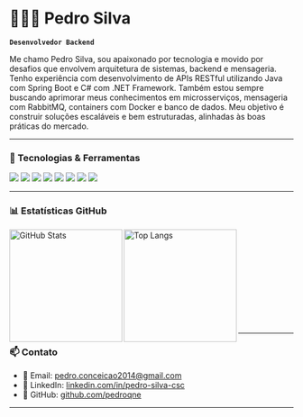 # 👨🏻‍💻 Pedro Silva

**`Desenvolvedor Backend `**

Me chamo Pedro Silva, sou apaixonado por tecnologia e movido por desafios que envolvem arquitetura de sistemas, backend e mensageria. Tenho experiência com desenvolvimento de APIs RESTful utilizando Java com Spring Boot e C# com .NET Framework. Também estou sempre buscando aprimorar meus conhecimentos em microsserviços, mensageria com RabbitMQ, containers com Docker e banco de dados. Meu objetivo é construir soluções escaláveis e bem estruturadas, alinhadas às boas práticas do mercado.

---

### 🚀 Tecnologias & Ferramentas

<p>
  <img src="https://img.shields.io/badge/Java-ED8B00?style=for-the-badge&logo=openjdk&logoColor=white" />
  <img src="https://img.shields.io/badge/Spring_Boot-6DB33F?style=for-the-badge&logo=spring-boot&logoColor=white" />
  <img src="https://img.shields.io/badge/C%23-239120?style=for-the-badge&logo=c-sharp&logoColor=white" />
  <img src="https://img.shields.io/badge/.NET-512BD4?style=for-the-badge&logo=dotnet&logoColor=white" />
  <img src="https://img.shields.io/badge/SQL_Server-CC2927?style=for-the-badge&logo=microsoft-sql-server&logoColor=white" />
  <img src="https://img.shields.io/badge/RabbitMQ-FF6600?style=for-the-badge&logo=rabbitmq&logoColor=white" />
  <img src="https://img.shields.io/badge/Docker-2496ED?style=for-the-badge&logo=docker&logoColor=white" />
  <img src="https://img.shields.io/badge/Git-F05032?style=for-the-badge&logo=git&logoColor=white" />
</p>

---

### 📊 Estatísticas GitHub

<p>
  <img 
    align="left" 
    alt="GitHub Stats" 
    height="200" 
    src="https://github-readme-stats.vercel.app/api?username=pedroqne&show_icons=true&theme=tokyonight&include_all_commits=true&locale=pt-br" 
  />

  <img 
    align="left" 
    alt="Top Langs" 
    height="200" 
    src="https://github-readme-stats.vercel.app/api/top-langs/?username=pedroqne&theme=tokyonight&layout=compact&custom_title=Linguagens Mais Usadas&langs_count=8" 
  />
</p>

<br><br><br><br><br><br><br><br><br><br>

---

### 📫 Contato

- 📧 Email: pedro.conceicao2014@gmail.com 
- 💼 LinkedIn: [linkedin.com/in/pedro-silva-csc](https://www.linkedin.com/in/pedro-silva-csc)  
- 🐙 GitHub: [github.com/pedroqne](https://github.com/pedroqne)

---
